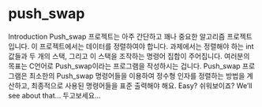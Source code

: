 # push_swap
Introduction  Push_swap 프로젝트는 아주 간단하고 꽤나 중요한 알고리즘 프로젝트입니다. 이 프로젝트에서는 데이터를 정렬하여야 합니다.  과제에서는 정렬해야 하는 int 값들과 두 개의 스택, 그리고 이 스택을 조작하는 명령어 집합이 주어집니다.  여러분의 목표는 C언어로 Push_swap이라는 프로그램을 작성하시는 겁니다. Push_swap 프로그램은 최소한의 Push_swap 명령어들을 이용하여 정수형 인자를 정렬하는 방법을 계산하고, 최종적으로 사용된 명령어들을 표준 출력해야 해요.  Easy? 쉬워보이죠?  We’ll see about that... 두고보세요...
